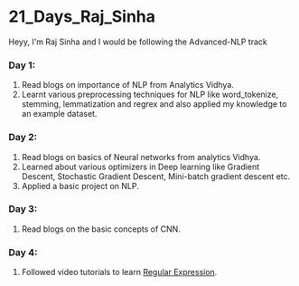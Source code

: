 # 21_Days_Raj_Sinha
Heyy, I'm Raj Sinha and I would be following the Advanced-NLP track

### Day 1:
1. Read blogs on importance of NLP from Analytics Vidhya.
2. Learnt various preprocessing techniques for NLP like word_tokenize, stemming, lemmatization and regrex and also applied my knowledge to an example dataset.

### Day 2:
1. Read blogs on basics of Neural networks from analytics Vidhya.
2. Learned about various optimizers in Deep learning like Gradient Descent, Stochastic Gradient Descent, Mini-batch gradient descent etc.
3. Applied a basic project on NLP.  

### Day 3:
1. Read blogs on the basic concepts of CNN.

### Day 4:
1. Followed video tutorials to learn [Regular Expression](https://github.com/Raj-dot-GitHub/Regular_Expressions).
